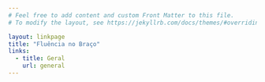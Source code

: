 ```yaml
---
# Feel free to add content and custom Front Matter to this file.
# To modify the layout, see https://jekyllrb.com/docs/themes/#overriding-theme-defaults

layout: linkpage
title: "Fluência no Braço"
links:
  - title: Geral
    url: general
---
```

